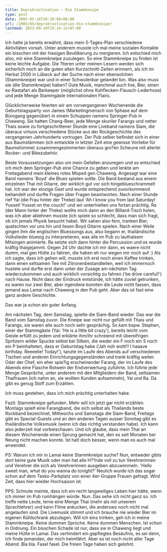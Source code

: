 ```yaml
---
title: Deprokrastination – Die Stammkneipe
type: post
date: 2005-05-16T20:39:00+00:00
url: /2005/05/deprokrastination-die-stammkneipe/
lastmod: 2023-09-10T19:14:12+07:00
---
```


Ich hatte ja bereits erwähnt, dass mein 5-Tages-Plan verschiedene Aktivitäten vorsah. Unter anderem musste ich mal meine sozialen Kontakte ein bisschen mit der hiesigen Bevölkerung zu mergieren. Ich entschied mich also, mir eine Stammkneipe zuzulegen. So eine Stammkneipe zu finden ist keine leichte Aufgabe. Die ?lteren unter meinen Lesern werden sich sicherlich noch an die guten alten Kurzschnitt-Zeiten erinnern, als ich im Herbst 2000 in Lübeck auf der Suche nach einer ebensolchen (Stammkneipe) war und in einer Schwulenbar gelandet bin. Was also muss sie (die Stammkneipe) haben? Gute Musik, manchmal auch live, Bier, einen ex-Rastafari als Barkeeper (möglichst ohne Kuhflecken-Flausch-Lederhose) und jede Menge Stammgäste internationalen Flairs.

Glücklicherweise feierten wir am vorvergangenen Wochenende die Geburtstagsparty von James (Marketingmensch von 5phase auf dem Bürogang gegenüber) in einem Schuppen namens Springer-Pub in Chaweng. Sie hatten Chang-Beer, jede Menge skuriler Farangs und netter Thais sowie zu fortgeschrittener Stunde eine Liveband namens Siam, die überaus virtuos verschiedene Stücke aus der Rockgeschichte des vergangenen Jahrhunderts vortrugen. Der Pub selber befindet sich in einer aus Baumstämmen (ich entwickle in letzter Zeit eine gewisse Vorliebe für Baumstümme) zusammengezimmerten überaus gro?en Scheune mit allerlei Rocker- und Bikezubehör.

Beste Voraussetzungen also um mein Gefallen anzuregen und so entschied ich mich dem Springer-Pub eine Chance zu geben und lenkte am Freitagabend mein kleines rotes Moped gen Chaweng. Angesagt war eine Band namens 'Boyd' die Blues spielen sollte. Die Band bestand aus einem einzelnen Thai mit Gitarre, der wirklich gut vor sich hingeblueschrammelt hat. Ich war der einzige Gast und wurde entsprechend zuvorkommend behandelt und durfte Fragen über Fragen beantworten. Nach einer Stunde rief Yai (die Frau hinter der Theke) laut 'Ah I know you from last Saturday! Yusset! Yusset on the couch!' und wir unterhielten uns fortan prächtig. Ra (der Mann hinter der Theke) wollte mich dann an den Billiard-Tisch holen, was ich aber ablehnen musste (ich spiele so schlecht, dass man sich fragt, ob ich jemals Physik besucht habe). Wir sahen also fern, tranken Bier, quatschten vor uns hin und liesen Boyd Gitarre spielen. Nach einer Weile gingen ihm die englischen Bluessongs aus, also begann er, thailändische Volkslieder bluesig zu interpretieren, was alle im Pub zu lauthalsem Mitsingen animierte. Ra setzte sich dann hinter die Percussion und es wurde kräftig thaigejammt. Gegen 24 Uhr dachte ich mir dann, es waere nicht dumm, mal gen Hütte zu fahren, die haben eh nur wegen mir noch auf :) Als ich sagte, dass ich gehen will, musste ich erst noch einen Kaffee trinken, dann einen seltsamen Tee mit Zitronenbestandteilen, weil ich immernoch hustete und durfte erst dann unter der Zusage am nächsten Tag wiederzukommen und auch wirklich vorsichtig zu fahren ('be drive careful!') nach Hause. Nicht dass der Eindruck entstünde, ich hätte zuviel getrunken, es waren nur zwei Bier, aber irgendwie konnten die Leute nicht fassen, dass jemand aus Lamai nach Chaweng in den Pub geht. Aber das ist fast eine ganz andere Geschichte.

Das war ja schon ein guter Anfang.

Am nächsten Tag, dem Samstag, spielte die Siam-Band wieder. Das war die Band vom Samstag zuvor. Die Kneipe war nicht nur gefüllt mit Thais und Farangs, sie waren alle auch noch sehr gesprächig. So kam bspw. Stephen, einer der Stammgäste (Yai: 'He is a little bit crazy'), bereits leicht vom Geiste erfüllt zu jedem und erklärte ihm/ihr schreiend mit übereifrigen Spritzern wilder Spucke selbst bei Silben, die weder ein F noch ein S noch ein P beinhalteten, dass er Geburtstag habe ('Jah noh wott!!! I haaave birthday. Reeeelie! Today!'), tanzte im Laufe des Abends auf verschiedenen Tischen und anderen Einrichtungsgegenständen und trank kräftig weiter. Oder der Chef, ein eher spie?ig erscheinender Farang, der im Laufe des Abends eine Flasche Rotwein der Endverwertung zuführte. Ich führte jede Menge Gespräche, unter anderem mit den Mitgliedern der Band, seltsamen Thaifrauen (ich nahm an, sie wollten Kunden aufsammeln), Yai und Ra. Da gibt es genug Stoff zum Erzählen.

Ich muss gestehen, dass ich mich prächtig unterhalten habe.

Fazit: Stammkneipe gefunden. Mehr will ich jetzt gar nicht erzählen. Montags spielt eine Farangband, die sich selbst als Thailands beste Rockband bezeichnet, Mittwochs und Samstags die Siam-Band, Freitags gibt es Special-Guests und an den anderen Tagen ausser Sonntag gibt es thailändische Volksmusik (wenn ich das richtig verstanden habe). Ich kann also jederzeit mal vorbeischauen. Und ich glaube, dass mein Thai an diesem Wochenende einen Sprung gemacht hat, den es seit Monaten bei Neung nicht machen konnte. Ist halt doch besser, wenn man es auch mal anwendet.

PS: Warum ich mir in Lamai keine Stammkneipe suche? Nun, entweder gibts dort keine gute Musik oder man hat alle H??nde voll zu tun Verehrerinnen und Verehrer die sich als Verehrerinnen ausgeben abzuwimmeln. 'Hello sweet man, what do you wanna do tonight?' Neulich wurde ich das sogar schon auf dem Tesko-Parkplatz von einer 4er-Gruppe Frauen gefragt. Wird Zeit, dass hier wieder Hochsaison ist.

PPS: Schnute meinte, dass ich ein recht langweiliges Leben hier hätte, wenn ich immer im Pub rumhängen würde. Nun. Das sehe ich nicht ganz so. Ich treffe nette Leute, lerne eine Menge Thai (mehr als mit unserem Sprachlehrer) und kann Filme ankucken, die anderswo noch nicht mal angelaufen sind. Die Livemusik stimmt und ich brauche nie wieder Bier im eigenen Kühlschrank abzulegen. Will ich eins trinken, geh ich in meine Stammkneipe. Keine dummen Sprüche. Keine dummen Menschen. Ist schon in Ordnung. Ein bisschen Schade ist nur, dass sie in Chaweng liegt und meine Hütte in Lamai. Das verhindert ein gepflegtes Besäufnis, es sei denn, ich finde jemanden, der mich heimfährt. Aber es ist noch nicht aller Tage Abend. Bla bla. Fasel fasel. Die freien Tage haben sich gelohnt.
